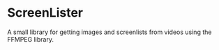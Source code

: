 # ScreenLister

A small library for getting images and screenlists from videos using the FFMPEG library.